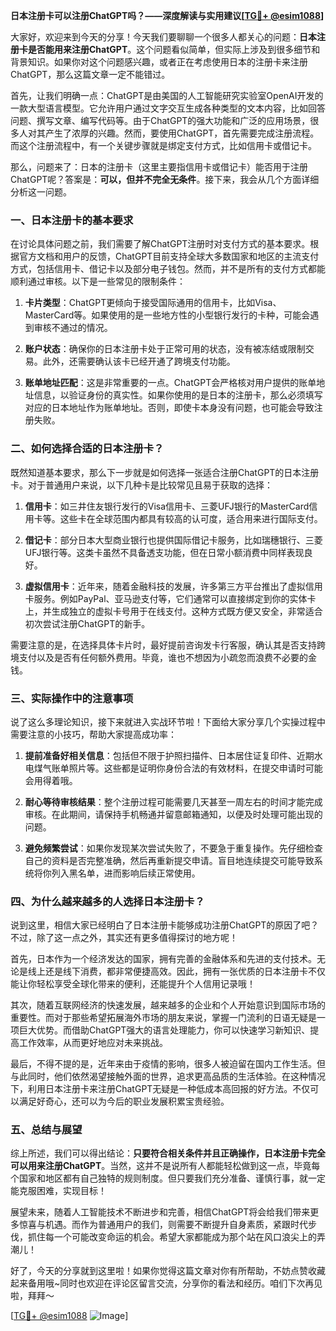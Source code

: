 **日本注册卡可以注册ChatGPT吗？——深度解读与实用建议[[TG💪+ @esim1088](https://t.me/s/esim1088)]**

大家好，欢迎来到今天的分享！今天我们要聊聊一个很多人都关心的问题：**日本注册卡是否能用来注册ChatGPT**。这个问题看似简单，但实际上涉及到很多细节和背景知识。如果你对这个问题感兴趣，或者正在考虑使用日本的注册卡来注册ChatGPT，那么这篇文章一定不能错过。

首先，让我们明确一点：ChatGPT是由美国的人工智能研究实验室OpenAI开发的一款大型语言模型。它允许用户通过文字交互生成各种类型的文本内容，比如回答问题、撰写文章、编写代码等。由于ChatGPT的强大功能和广泛的应用场景，很多人对其产生了浓厚的兴趣。然而，要使用ChatGPT，首先需要完成注册流程。而这个注册流程中，有一个关键步骤就是绑定支付方式，比如信用卡或借记卡。

那么，问题来了：日本的注册卡（这里主要指信用卡或借记卡）能否用于注册ChatGPT呢？答案是：**可以，但并不完全无条件**。接下来，我会从几个方面详细分析这一问题。

### 一、日本注册卡的基本要求

在讨论具体问题之前，我们需要了解ChatGPT注册时对支付方式的基本要求。根据官方文档和用户的反馈，ChatGPT目前支持全球大多数国家和地区的主流支付方式，包括信用卡、借记卡以及部分电子钱包。然而，并不是所有的支付方式都能顺利通过审核。以下是一些常见的限制条件：

1. **卡片类型**：ChatGPT更倾向于接受国际通用的信用卡，比如Visa、MasterCard等。如果使用的是一些地方性的小型银行发行的卡种，可能会遇到审核不通过的情况。
   
2. **账户状态**：确保你的日本注册卡处于正常可用的状态，没有被冻结或限制交易。此外，还需要确认该卡已经开通了跨境支付功能。

3. **账单地址匹配**：这是非常重要的一点。ChatGPT会严格核对用户提供的账单地址信息，以验证身份的真实性。如果你使用的是日本的注册卡，那么必须填写对应的日本地址作为账单地址。否则，即使卡本身没有问题，也可能会导致注册失败。

### 二、如何选择合适的日本注册卡？

既然知道基本要求，那么下一步就是如何选择一张适合注册ChatGPT的日本注册卡。对于普通用户来说，以下几种卡是比较常见且易于获取的选择：

1. **信用卡**：如三井住友银行发行的Visa信用卡、三菱UFJ银行的MasterCard信用卡等。这些卡在全球范围内都具有较高的认可度，适合用来进行国际支付。

2. **借记卡**：部分日本大型商业银行也提供国际借记卡服务，比如瑞穗银行、三菱UFJ银行等。这类卡虽然不具备透支功能，但在日常小额消费中同样表现良好。

3. **虚拟信用卡**：近年来，随着金融科技的发展，许多第三方平台推出了虚拟信用卡服务。例如PayPal、亚马逊支付等，它们通常可以直接绑定到你的实体卡上，并生成独立的虚拟卡号用于在线支付。这种方式既方便又安全，非常适合初次尝试注册ChatGPT的新手。

需要注意的是，在选择具体卡片时，最好提前咨询发卡行客服，确认其是否支持跨境支付以及是否有任何额外费用。毕竟，谁也不想因为小疏忽而浪费不必要的金钱。

### 三、实际操作中的注意事项

说了这么多理论知识，接下来就进入实战环节啦！下面给大家分享几个实操过程中需要注意的小技巧，帮助大家提高成功率：

1. **提前准备好相关信息**：包括但不限于护照扫描件、日本居住证复印件、近期水电煤气账单照片等。这些都是证明你身份合法的有效材料，在提交申请时可能会用得着哦。

2. **耐心等待审核结果**：整个注册过程可能需要几天甚至一周左右的时间才能完成审核。在此期间，请保持手机畅通并留意邮箱通知，以便及时处理可能出现的问题。

3. **避免频繁尝试**：如果你发现某次尝试失败了，不要急于重复操作。先仔细检查自己的资料是否完整准确，然后再重新提交申请。盲目地连续提交可能导致系统将你列入黑名单，进而影响后续正常使用。

### 四、为什么越来越多的人选择日本注册卡？

说到这里，相信大家已经明白了日本注册卡能够成功注册ChatGPT的原因了吧？不过，除了这一点之外，其实还有更多值得探讨的地方呢！

首先，日本作为一个经济发达的国家，拥有完善的金融体系和先进的支付技术。无论是线上还是线下消费，都非常便捷高效。因此，拥有一张优质的日本注册卡不仅能让你轻松享受全球化带来的便利，还能提升个人信用记录哦！

其次，随着互联网经济的快速发展，越来越多的企业和个人开始意识到国际市场的重要性。而对于那些希望拓展海外市场的朋友来说，掌握一门流利的日语无疑是一项巨大优势。而借助ChatGPT强大的语言处理能力，你可以快速学习新知识、提高工作效率，从而更好地应对未来挑战。

最后，不得不提的是，近年来由于疫情的影响，很多人被迫留在国内工作生活。但与此同时，他们依然渴望接触外面的世界，追求更高品质的生活体验。在这种情况下，利用日本注册卡来注册ChatGPT无疑是一种低成本高回报的好方法。不仅可以满足好奇心，还可以为今后的职业发展积累宝贵经验。

### 五、总结与展望

综上所述，我们可以得出结论：**只要符合相关条件并且正确操作，日本注册卡完全可以用来注册ChatGPT**。当然，这并不是说所有人都能轻松做到这一点，毕竟每个国家和地区都有自己独特的规则制度。但只要我们充分准备、谨慎行事，就一定能克服困难，实现目标！

展望未来，随着人工智能技术不断进步和完善，相信ChatGPT将会给我们带来更多惊喜与机遇。而作为普通用户的我们，则需要不断提升自身素质，紧跟时代步伐，抓住每一个可能改变命运的机会。希望大家都能成为那个站在风口浪尖上的弄潮儿！

好了，今天的分享就到这里啦！如果你觉得这篇文章对你有所帮助，不妨点赞收藏起来备用哦~同时也欢迎在评论区留言交流，分享你的看法和经历。咱们下次再见啦，拜拜～

[[TG💪+ @esim1088](https://t.me/s/esim1088) ![Image](https://i.postimg.cc/4NQfJmqS/Snipaste-2025-05-13-00-14-12.png)]